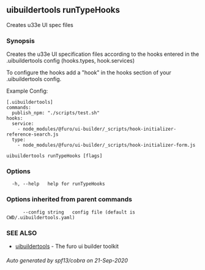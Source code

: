 ## uibuildertools runTypeHooks

Creates u33e UI spec files

### Synopsis

Creates the u33e UI specification files according to the hooks entered in the .uibuildertools config (hooks.types, hook.services)

To configure the hooks add a "hook" in the hooks section of your .uibuildertools config.

Example Config:

	[.uibuildertools]
	commands:
	  publish_npm: "./scripts/test.sh"
	hooks:
      service:
		- node_modules/@furo/ui-builder/_scripts/hook-initializer-reference-search.js
	  type:
		- node_modules/@furo/ui-builder/_scripts/hook-initializer-form.js


```
uibuildertools runTypeHooks [flags]
```

### Options

```
  -h, --help   help for runTypeHooks
```

### Options inherited from parent commands

```
      --config string   config file (default is CWD/.uibuildertools.yaml)
```

### SEE ALSO

* [uibuildertools](uibuildertools.md)	 - The furo ui builder toolkit

###### Auto generated by spf13/cobra on 21-Sep-2020

